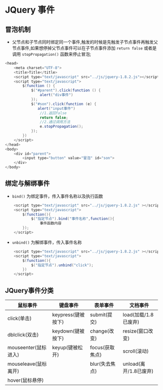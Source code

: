 # JQuery 事件
## 冒泡机制
 - 父节点和子节点同时绑定同一个事件,触发的时候是先触发子节点事件再触发父节点事件,如果想停掉父节点事件可以在子节点事件添加 `return false` 或者是调用 `stopPropagation()` 函数来停止冒泡;
```java
<head>
    <meta charset="UTF-8">
    <title>Title</title>
    <script type="text/javascript" src="../js/jquery-1.8.2.js"></script>
    <script type="text/javascript">
        $(function () {
            $("#parent").click(function () {
                alert("div事件")
            });
            $("#son").click(function (e) {
               alert("input事件")
                //1.返回false
                return false;
                //2.通过调用方法
                e.stopPropagation();
            });
        })
    </script>
</head>
<body>
    <div id="parent">
        <input type="button" value="冒泡" id="son">
    </div>
</body>
```

## 绑定与解绑事件
 - `bind()` 为绑定事件，传入事件名称以及执行函数
```java
    <script type="text/javascript" src="../js/jquery-1.8.2.js" ></script>
	<script type="text/javascript">
		$(function(){
			$("指定节点").bind("事件名称",function(){
				事件函数内容
		});
	</script>
```
 - `unbind()` 为解绑事件，传入事件名称
```java
	<script type="text/javascript" src="../js/jquery-1.8.2.js" ></script>
	<script type="text/javascript">
		$(function(){
			$("指定节点").unbind("click");
		})
	</script>
```
## JQuery事件分类

|鼠标事件|键盘事件|表单事件|文档事件|
|--------|--------|--------|--------|
|click(单击)|keypress(键被按下)|submit(提交)|load(加载/1.8已废弃)|
|dblclick(双击)|keydown(键被按下)|change(改变)|resize(窗口改变)|
|mouseenter(鼠标进入)|keyup(键被松开)|focus(获取焦点)|scroll(滚动)|
|mouseleave(鼠标离开)||blur(失去焦点)|unload(离开/1.8已废弃)||
|hover(鼠标悬停)|